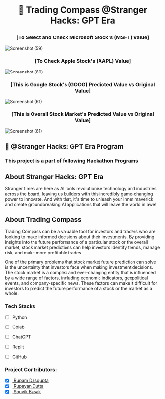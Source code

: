 # <p align = "center"> 📌 Trading Compass @Stranger Hacks: GPT Era </p>


### <p align = "center"> [To Select and Check Microsoft Stock's (MSFT) Value] </p>
![Screenshot (59)](https://user-images.githubusercontent.com/102848153/229369427-a4eeb50e-d84f-4ec6-8d7c-b548aa4a4fca.png)

### <p align = "center"> [To Check Apple Stock's (AAPL) Value] </p>
![Screenshot (60)](https://user-images.githubusercontent.com/102848153/229369534-36ea9e5b-e91e-4b98-9d18-9765056213b5.png)

### <p align = "center"> [This is Google Stock's (GOOG) Predicted Value vs Original Value] </p>
![Screenshot (61)](https://user-images.githubusercontent.com/102848153/229369709-8f3d225b-40fc-4f55-9ebc-13913b6138ec.png)

### <p align = "center"> [This is Overall Stock Market's Predicted Value vs Original Value] </p>
![Screenshot (61)](https://user-images.githubusercontent.com/102848153/229369709-8f3d225b-40fc-4f55-9ebc-13913b6138ec.png)




 ## 📌 @Stranger Hacks: GPT Era Program

 ### This project is a part of following Hackathon Programs

 

##  About Stranger Hacks: GPT Era
Stranger times are here as AI tools revolutionise technology and industries across the board, leaving us builders with this incredibly game-changing power to innovate. And with that, it's time to unleash your inner maverick and create groundbreaking AI applications that will leave the world in awe!


##  About Trading Compass
Trading Compass can be a valuable tool for investors and traders who are looking to make informed decisions about their investments. By providing insights into the future performance of a particular stock or the overall market, stock market predictions can help investors identify trends, manage risk, and make more profitable trades.

One of the primary problems that stock market future prediction can solve is the uncertainty that investors face when making investment decisions. The stock market is a complex and ever-changing entity that is influenced by a wide range of factors, including economic indicators, geopolitical events, and company-specific news. These factors can make it difficult for investors to predict the future performance of a stock or the market as a whole.


### Tech Stacks
- [ ] Python
- [ ] Colab
- [ ] ChatGPT
- [ ] Replit
- [ ] GitHub


### Project Contributors:
- [x] <a href="https://github.com/RupamDasgupta"> Rupam Dasgupta </a>
- [x] <a href="https://github.com/Rupayan20"> Rupayan Dutta </a>
- [x] <a href="https://github.com/souvik-basak"> Souvik Basak </a>
